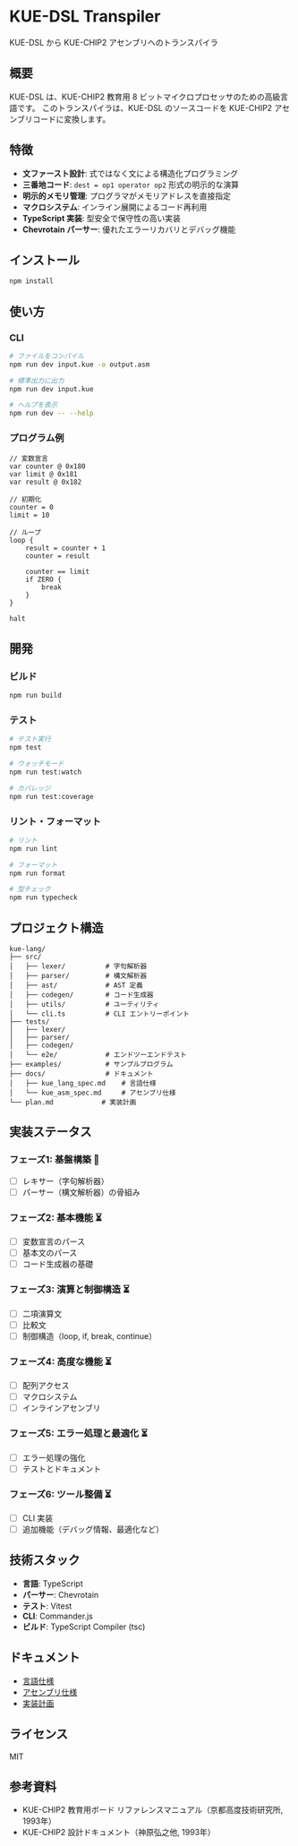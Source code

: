 # KUE-DSL Transpiler

KUE-DSL から KUE-CHIP2 アセンブリへのトランスパイラ

## 概要

KUE-DSL は、KUE-CHIP2 教育用 8 ビットマイクロプロセッサのための高級言語です。
このトランスパイラは、KUE-DSL のソースコードを KUE-CHIP2 アセンブリコードに変換します。

## 特徴

- **文ファースト設計**: 式ではなく文による構造化プログラミング
- **三番地コード**: `dest = op1 operator op2` 形式の明示的な演算
- **明示的メモリ管理**: プログラマがメモリアドレスを直接指定
- **マクロシステム**: インライン展開によるコード再利用
- **TypeScript 実装**: 型安全で保守性の高い実装
- **Chevrotain パーサー**: 優れたエラーリカバリとデバッグ機能

## インストール

```bash
npm install
```

## 使い方

### CLI

```bash
# ファイルをコンパイル
npm run dev input.kue -o output.asm

# 標準出力に出力
npm run dev input.kue

# ヘルプを表示
npm run dev -- --help
```

### プログラム例

```kue-dsl
// 変数宣言
var counter @ 0x180
var limit @ 0x181
var result @ 0x182

// 初期化
counter = 0
limit = 10

// ループ
loop {
    result = counter + 1
    counter = result

    counter == limit
    if ZERO {
        break
    }
}

halt
```

## 開発

### ビルド

```bash
npm run build
```

### テスト

```bash
# テスト実行
npm test

# ウォッチモード
npm run test:watch

# カバレッジ
npm run test:coverage
```

### リント・フォーマット

```bash
# リント
npm run lint

# フォーマット
npm run format

# 型チェック
npm run typecheck
```

## プロジェクト構造

```
kue-lang/
├── src/
│   ├── lexer/          # 字句解析器
│   ├── parser/         # 構文解析器
│   ├── ast/            # AST 定義
│   ├── codegen/        # コード生成器
│   ├── utils/          # ユーティリティ
│   └── cli.ts          # CLI エントリーポイント
├── tests/
│   ├── lexer/
│   ├── parser/
│   ├── codegen/
│   └── e2e/            # エンドツーエンドテスト
├── examples/           # サンプルプログラム
├── docs/               # ドキュメント
│   ├── kue_lang_spec.md    # 言語仕様
│   └── kue_asm_spec.md     # アセンブリ仕様
└── plan.md            # 実装計画

```

## 実装ステータス

### フェーズ1: 基盤構築 🚧

- [ ] レキサー（字句解析器）
- [ ] パーサー（構文解析器）の骨組み

### フェーズ2: 基本機能 ⏳

- [ ] 変数宣言のパース
- [ ] 基本文のパース
- [ ] コード生成器の基礎

### フェーズ3: 演算と制御構造 ⏳

- [ ] 二項演算文
- [ ] 比較文
- [ ] 制御構造（loop, if, break, continue）

### フェーズ4: 高度な機能 ⏳

- [ ] 配列アクセス
- [ ] マクロシステム
- [ ] インラインアセンブリ

### フェーズ5: エラー処理と最適化 ⏳

- [ ] エラー処理の強化
- [ ] テストとドキュメント

### フェーズ6: ツール整備 ⏳

- [ ] CLI 実装
- [ ] 追加機能（デバッグ情報、最適化など）

## 技術スタック

- **言語**: TypeScript
- **パーサー**: Chevrotain
- **テスト**: Vitest
- **CLI**: Commander.js
- **ビルド**: TypeScript Compiler (tsc)

## ドキュメント

- [言語仕様](docs/kue_lang_spec.md)
- [アセンブリ仕様](docs/kue_asm_spec.md)
- [実装計画](plan.md)

## ライセンス

MIT

## 参考資料

- KUE-CHIP2 教育用ボード リファレンスマニュアル（京都高度技術研究所, 1993年）
- KUE-CHIP2 設計ドキュメント（神原弘之他, 1993年）
